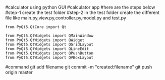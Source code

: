 #calculator using python GUI
#calculator app
#here are the steps below
#step-1
create the test folder
#step-2
in the test folder create the different file like main.py,view.py,controller.py,model.py and test.py
```import files
from PyQt5.QtCore import Qt

from PyQt5.QtWidgets import QMainWindow
from PyQt5.QtWidgets import QWidget
from PyQt5.QtWidgets import QGridLayout
from PyQt5.QtWidgets import QLineEdit
from PyQt5.QtWidgets import QPushButton
from PyQt5.QtWidgets import QVBoxLayout
```
#command
git add filename
git commit -m "created:filename"
git push origin master